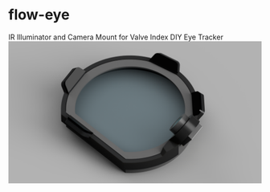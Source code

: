 # flow-eye
IR Illuminator and Camera Mount for Valve Index DIY Eye Tracker
![thumbnail](Prototype/Pic/Render.PNG)
